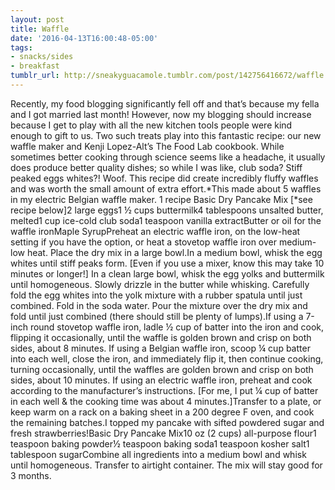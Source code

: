 ```yaml
---
layout: post
title: Waffle
date: '2016-04-13T16:00:48-05:00'
tags:
- snacks/sides
- breakfast
tumblr_url: http://sneakyguacamole.tumblr.com/post/142756416672/waffle
---
```

Recently, my food blogging significantly fell off and that’s because my fella and I got married last month! However, now my blogging should increase because I get to play with all the new kitchen tools people were kind enough to gift to us. Two such treats play into this fantastic recipe: our new waffle maker and Kenji Lopez-Alt’s The Food Lab cookbook. While sometimes better cooking through science seems like a headache, it usually does produce better quality dishes; so while I was like, club soda? Stiff peaked eggs whites?! Woof. This recipe did create incredibly fluffy waffles and was worth the small amount of extra effort.*This made about 5 waffles in my electric Belgian waffle maker. 1 recipe Basic Dry Pancake Mix [*see recipe below]2 large eggs1 ½ cups buttermilk4 tablespoons unsalted butter, melted1 cup ice-cold club soda1 teaspoon vanilla extractButter or oil for the waffle ironMaple SyrupPreheat an electric waffle iron, on the low-heat setting if you have the option, or heat a stovetop waffle iron over medium-low heat. Place the dry mix in a large bowl.In a medium bowl, whisk the egg whites until stiff peaks form. [Even if you use a mixer, know this may take 10 minutes or longer!] In a clean large bowl, whisk the egg yolks and buttermilk until homogeneous. Slowly drizzle in the butter while whisking. Carefully fold the egg whites into the yolk mixture with a rubber spatula until just combined. Fold in the soda water. Pour the mixture over the dry mix and fold until just combined (there should still be plenty of lumps).If using a 7-inch round stovetop waffle iron, ladle ½ cup of batter into the iron and cook, flipping it occasionally, until the waffle is golden brown and crisp on both sides, about 8 minutes. If using a Belgian waffle iron, scoop ¼ cup batter into each well, close the iron, and immediately flip it, then continue cooking, turning occasionally, until the waffles are golden brown and crisp on both sides, about 10 minutes. If using an electric waffle iron, preheat and cook according to the manufacturer’s instructions. [For me, I put ¼ cup of batter in each well & the cooking time was about 4 minutes.]Transfer to a plate, or keep warm on a rack on a baking sheet in a 200 degree F oven, and cook the remaining batches.I topped my pancake with sifted powdered sugar and fresh strawberries!Basic Dry Pancake Mix10 oz (2 cups) all-purpose flour1 teaspoon baking powder½ teaspoon baking soda1 teaspoon kosher salt1 tablespoon sugarCombine all ingredients into a medium bowl and whisk until homogeneous. Transfer to airtight container. The mix will stay good for 3 months.
